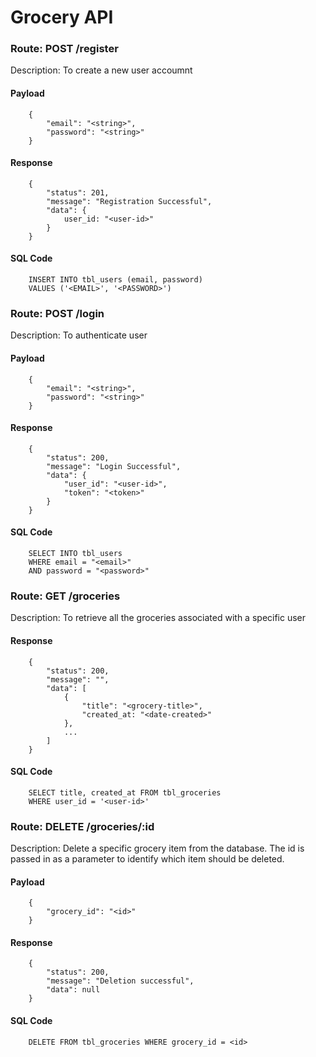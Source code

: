 # Grocery API

### Route: POST /register
Description: To create a new user accoumnt

#### Payload
```
    {
        "email": "<string>",
        "password": "<string>"
    }
```

#### Response
```
    {
        "status": 201,
        "message": "Registration Successful",
        "data": {
            user_id: "<user-id>"
        }
    }
```
#### SQL Code
```
    INSERT INTO tbl_users (email, password) 
    VALUES ('<EMAIL>', '<PASSWORD>')
```

### Route: POST /login
Description: To authenticate user

#### Payload
```
    {
        "email": "<string>",
        "password": "<string>"
    }
```

#### Response
```
    {
        "status": 200,
        "message": "Login Successful",
        "data": {
            "user_id": "<user-id>",
            "token": "<token>"
        }
    }
```

#### SQL Code
```
    SELECT INTO tbl_users
    WHERE email = "<email>"
    AND password = "<password>"
```

### Route: GET /groceries

Description: To retrieve all the groceries associated with a specific user

#### Response
```
    {
        "status": 200,
        "message": "",
        "data": [
            {
                "title": "<grocery-title>",
                "created_at: "<date-created>"
            },
            ...
        ]
    }
```
#### SQL Code
```
    SELECT title, created_at FROM tbl_groceries
    WHERE user_id = '<user-id>'
```

### Route: DELETE /groceries/:id

Description: Delete a specific grocery item from the database. The id is passed in as a parameter to identify which item should be deleted.

#### Payload
```
    {
        "grocery_id": "<id>"
    }
```

#### Response
```
    {
        "status": 200,
        "message": "Deletion successful",
        "data": null
    }
```

#### SQL Code
```
    DELETE FROM tbl_groceries WHERE grocery_id = <id>
```
